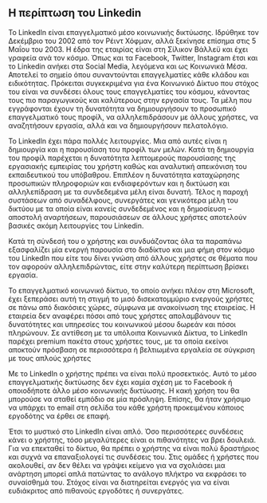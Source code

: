## Η περίπτωση του Linkedin


Το LinkedIn είναι επαγγελματικό μέσο κοινωνικής δικτύωσης. Ιδρύθηκε τον Δεκέμβριο του 2002 από τον Ρέιντ Χόφμαν, αλλά ξεκίνησε επίσημα στις 5 Μαΐου του 2003. H έδρα της εταιρίας είναι στη Σίλικον Βάλλεϋ και έχει γραφεία ανά τον κόσμο. Όπως και τα Facebook, Twitter, Instagram έτσι και το Linkedin ανήκει στα Social Media, λεγόμενα και ως Κοινωνικά Μέσα. Αποτελεί το σημείο όπου συναντούνται  επαγγελματίες κάθε κλάδου και ειδικότητας. Πρόκειται συγκεκριμένα για ένα Κοινωνικό Δίκτυο που στόχος του είναι να συνδέσει όλους τους επαγγελματίες του κόσμου, κάνοντας τους πιο παραγωγικούς και καλύτερους στην εργασία τους. Τα μέλη που  εγγράφονται έχουν τη δυνατότητα να δημιουργήσουν το προσωπικό επαγγελματικό τους προφίλ, να αλληλεπιδράσουν με άλλους χρήστες, να αναζητήσουν εργασία, αλλά και να δημιουργήσουν πελατολόγιο.

Το LinkedIn έχει πάρα πολλές  λειτουργίες. Μια από αυτές είναι η δημιουργία και η παρουσίαση του προφίλ των μελών. Κατά τη δημιουργία του προφίλ παρέχεται η δυνατότητα λεπτομερούς παρουσίασης της εργασιακής εμπειρίας του χρήστη καθώς και αναλυτική απεικόνιση του εκπαιδευτικού του υπόβαθρου. Επιπλέον η δυνατότητα καταχώρησης προσωπικών πληροφοριών και ενδιαφερόντων και η δικτύωση και  αλληλεπίδραση με τα συνδεδεμένα μέλη είναι δυνατή. Τέλος η παροχή συστάσεων από συναδέλφους, συνεργάτες και γενικότερα μέλη του δικτύου με τα οποία είναι κανείς συνδεδεμένος και η δημοσίευση – αποστολή  αναρτήσεων, παρουσιάσεων σε άλλους χρήστες αποτελούν βασικές ακόμη λειτουργίες του Linkedin. 

Κατά τη σύνδεσή του ο χρήστης και συνδυάζοντας όλα τα παραπάνω  εξασφαλίζει μία ενεργή παρουσία στο διαδίκτυο και μια φήμη στον κόσμο του LinkedIn που είτε του δίνει γνώση από άλλους χρήστες σε θέματα που τον αφορούν αλληλεπιδρώντας, είτε στην καλύτερη περίπτωση βρίσκει εργασία.

Το επαγγελματικό κοινωνικό δίκτυο, το οποίο ανήκει πλέον στη Microsoft, έχει ξεπεράσει αυτή τη στιγμή το μισό δισεκατομμύριο ενεργούς χρήστες σε πάνω από διακόσιες χώρες, σύμφωνα με ανακοίνωση της εταιρείας. Η εταιρεία δεν αναφέρει πόσοι από τους χρήστες απολαμβάνουν τις δυνατότητες και υπηρεσίες του κοινωνικού μέσου δωρεάν και πόσοι πληρώνουν. Σε αντίθεση με τα υπόλοιπα Κοινωνικά Δίκτυα, το LinkedIn παρέχει premium πακέτα στους χρήστες τους, με τα οποία εκείνοι αποκτούν πρόσβαση σε περισσότερα ή βελτιωμένα εργαλεία σε σύγκριση με τους απλούς χρήστες

Με το LinkedIn ο χρήστης πρέπει να είναι πολύ προσεκτικός. Αυτό το μέσο επαγγελματικής δικτύωσης δεν έχει καμία σχέση με το Facebook ή οποιοδήποτε άλλο μέσο κοινωνικής δικτύωσης. Η κακή χρήση του θα μπορούσε να σταθεί εμπόδιο σε μία πρόσληψη. Επίσης, θα ήταν χρήσιμο να υπάρχει το email στη σελίδα του κάθε χρήστη προκειμένου κάποιος εργοδότης να έρθει σε επαφή.

Έτσι το μυστικό στο LinkedIn είναι απλό. Όσο περισσότερες συνδέσεις κάνει ο χρήστης, τόσο μεγαλύτερες είναι οι πιθανότητες να βρει δουλειά. Για να επεκταθεί  το δίκτυο, θα πρέπει ο χρήστης να είναι  πολύ δραστήριος και συχνά να επαναξιολογεί τις συνδέσεις του. Στις ομάδες ή χρήστες που ακολουθεί, αν δεν θέλει να γράψει κείμενο για να σχολιάσει μια ανάρτηση μπορεί απλά πατώντας το ανάλογο πλήκτρο να εκφράσει το συναίσθημά του. Στόχος είναι να διατηρείται ενεργός για να είναι ευδιάκριτος από πιθανούς εργοδότες ή συνεργάτες.
